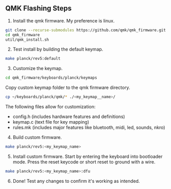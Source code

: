 ## QMK Flashing Steps

1. Install the qmk firmware. My preference is linux.  
```bash
git clone --recurse-submodules https://github.com/qmk/qmk_firmware.git
cd qmk_firmware
util/qmk_install.sh
```

2. Test install by building the default keymap.  
```bash
make planck/rev5:default
```

3. Customize the keymap.
```bash
cd qmk_firmware/keyboards/planck/keymaps
```
Copy custom keymap folder to the qmk firmware directory.  
```bash
cp ~/keyboards/planck/qmk/* ./<my_keymap__name>/
```
The following files allow for customization:
 - config.h (includes hardware features and definitions)
 - keymap.c (text file for key mapping)
 - rules.mk (includes major features like bluetooth, midi, led, sounds, nkro)

4. Build custom firmware.  
```bash
make planck/rev5:<my_keymap_name>
```

5. Install custom firmware. Start by entering the keyboard into bootloader mode. Press the reset keycode or short reset to ground with a wire.
```bash
make planck/rev5:<my_keymap_name>:dfu
```

6. Done! Test any changes to confirm it's working as intended.

